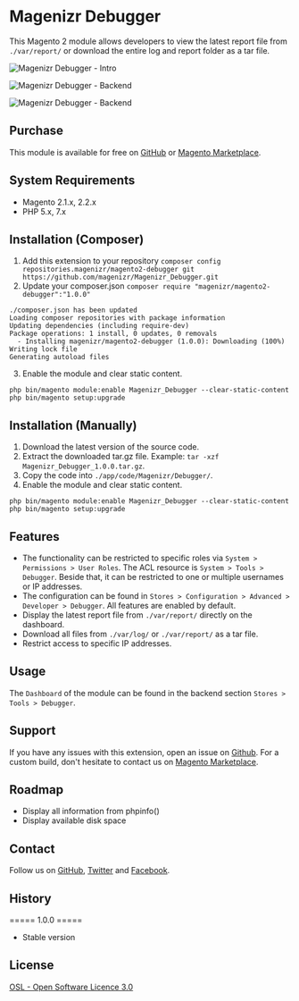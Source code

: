 # Magenizr Debugger
This Magento 2 module allows developers to view the latest report file from `./var/report/` or download the entire log and report folder as a tar file. 

![Magenizr Debugger - Intro](http://download.magenizr.com/pub/magenizr_debugger/all/intro.gif)

![Magenizr Debugger - Backend](http://download.magenizr.com/pub/magenizr_debugger/all/backend/01.gif)

![Magenizr Debugger - Backend](http://download.magenizr.com/pub/magenizr_debugger/all/backend/02.gif)

## Purchase
This module is available for free on [GitHub](https://github.com/magenizr) or [Magento Marketplace](https://marketplace.magento.com/partner/magenizr).

## System Requirements
* Magento 2.1.x, 2.2.x
* PHP 5.x, 7.x

## Installation (Composer)

1. Add this extension to your repository `composer config repositories.magenizr/magento2-debugger git https://github.com/magenizr/Magenizr_Debugger.git`
2. Update your composer.json `composer require "magenizr/magento2-debugger":"1.0.0"`

```
./composer.json has been updated
Loading composer repositories with package information
Updating dependencies (including require-dev)              
Package operations: 1 install, 0 updates, 0 removals
  - Installing magenizr/magento2-debugger (1.0.0): Downloading (100%)         
Writing lock file
Generating autoload files
```

3. Enable the module and clear static content.

```
php bin/magento module:enable Magenizr_Debugger --clear-static-content
php bin/magento setup:upgrade
```

## Installation (Manually)
1. Download the latest version of the source code.
2. Extract the downloaded tar.gz file. Example: `tar -xzf Magenizr_Debugger_1.0.0.tar.gz`.
3. Copy the code into `./app/code/Magenizr/Debugger/`.
4. Enable the module and clear static content.

```
php bin/magento module:enable Magenizr_Debugger --clear-static-content
php bin/magento setup:upgrade
```

## Features
* The functionality can be restricted to specific roles via `System > Permissions > User Roles`. The ACL resource is `System > Tools > Debugger`. Beside that, it can be restricted to one or multiple usernames or IP addresses.
* The configuration can be found in `Stores > Configuration > Advanced > Developer > Debugger`. All features are enabled by default.
* Display the latest report file from `./var/report/` directly on the dashboard.
* Download all files from `./var/log/` or `./var/report/` as a tar file.
* Restrict access to specific IP addresses.

## Usage
The `Dashboard` of the module can be found in the backend section `Stores > Tools > Debugger`.

## Support
If you have any issues with this extension, open an issue on [Github](https://github.com/magenizr/Magenizr_Debugger/issues). For a custom build, don't hesitate to contact us on [Magento Marketplace](https://marketplace.magento.com/partner/magenizr).

## Roadmap
* Display all information from phpinfo()
* Display available disk space

## Contact
Follow us on [GitHub](https://github.com/magenizr), [Twitter](https://twitter.com/magenizr) and [Facebook](https://www.facebook.com/magenizr).

## History
===== 1.0.0 =====
* Stable version

## License
[OSL - Open Software Licence 3.0](http://opensource.org/licenses/osl-3.0.php)